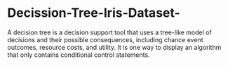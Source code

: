 # Decission-Tree-Iris-Dataset-
A decision tree is a decision support tool that uses a tree-like model of decisions and their possible consequences, including chance event outcomes, resource costs, and utility. It is one way to display an algorithm that only contains conditional control statements.
